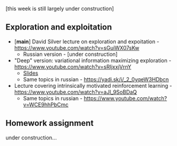 [this week is still largely under construction]
## Exploration and exploitation
* [__main__] David Silver lecture on exploration and expoitation - https://www.youtube.com/watch?v=sGuiWX07sKw
  * Russian version - [under construction]
* "Deep" version: variational information maximizing exploration - https://www.youtube.com/watch?v=sRIjxxjVrnY
  * [Slides](https://yadi.sk/i/8sx42nau3HEYKg)
  * Same topics in russian - https://yadi.sk/i/_2_0yqeW3HDbcn
* Lecture covering intrinsically motivated reinforcement learning - https://www.youtube.com/watch?v=aJI_9SoBDaQ
  * Same topics in russian - https://www.youtube.com/watch?v=WCE9hhPbCmc

## Homework assignment

under construction...
